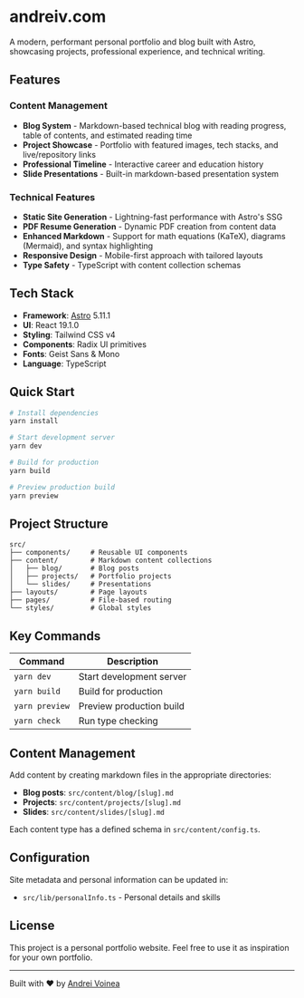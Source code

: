# andreiv.com

A modern, performant personal portfolio and blog built with Astro, showcasing projects, professional experience, and technical writing.

## Features

### Content Management
- **Blog System** - Markdown-based technical blog with reading progress, table of contents, and estimated reading time
- **Project Showcase** - Portfolio with featured images, tech stacks, and live/repository links
- **Professional Timeline** - Interactive career and education history
- **Slide Presentations** - Built-in markdown-based presentation system

### Technical Features
- **Static Site Generation** - Lightning-fast performance with Astro's SSG
- **PDF Resume Generation** - Dynamic PDF creation from content data
- **Enhanced Markdown** - Support for math equations (KaTeX), diagrams (Mermaid), and syntax highlighting
- **Responsive Design** - Mobile-first approach with tailored layouts
- **Type Safety** - TypeScript with content collection schemas

## Tech Stack

- **Framework**: [Astro](https://astro.build) 5.11.1
- **UI**: React 19.1.0
- **Styling**: Tailwind CSS v4
- **Components**: Radix UI primitives
- **Fonts**: Geist Sans & Mono
- **Language**: TypeScript

## Quick Start

```bash
# Install dependencies
yarn install

# Start development server
yarn dev

# Build for production
yarn build

# Preview production build
yarn preview
```

## Project Structure

```
src/
├── components/     # Reusable UI components
├── content/        # Markdown content collections
│   ├── blog/       # Blog posts
│   ├── projects/   # Portfolio projects
│   └── slides/     # Presentations
├── layouts/        # Page layouts
├── pages/          # File-based routing
└── styles/         # Global styles
```

## Key Commands

| Command | Description |
|---------|-------------|
| `yarn dev` | Start development server |
| `yarn build` | Build for production |
| `yarn preview` | Preview production build |
| `yarn check` | Run type checking |

## Content Management

Add content by creating markdown files in the appropriate directories:

- **Blog posts**: `src/content/blog/[slug].md`
- **Projects**: `src/content/projects/[slug].md`
- **Slides**: `src/content/slides/[slug].md`

Each content type has a defined schema in `src/content/config.ts`.

## Configuration

Site metadata and personal information can be updated in:
- `src/lib/personalInfo.ts` - Personal details and skills

## License

This project is a personal portfolio website. Feel free to use it as inspiration for your own portfolio.

---

Built with ❤️ by [Andrei Voinea](https://andreiv.com)
